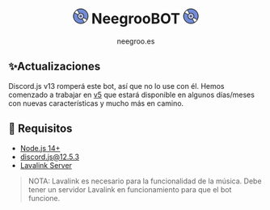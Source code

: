 <h1 align="center"><img src="./assets/logo.gif" width="30px"> NeegrooBOT <img src="./assets/logo.gif" width="30px"></h1>
<p align="center">neegroo.es</p>

## ✨Actualizaciones

Discord.js v13 romperá este bot, así que no lo use con él. Hemos comenzado a trabajar en [v5](https://github.com/SudhanPlayz/Discord-MusicBot/tree/v5) que estará disponible en algunos días/meses con nuevas características y mucho más en camino.

## 🚧 Requisitos

- [Node.js 14+](https://nodejs.org/en/download/)
- [discord.js@12.5.3](https://www.npmjs.com/package/discord.js/v/12.5.3)
- [Lavalink Server](https://darrennathanael.com/post/how-to-lavalink/?utm_source=github-sudhanplayz&utm_medium=readme&utm_campaign=sudhanplayz&utm_content=lavalink-prerequisites)

> NOTA: Lavalink es necesario para la funcionalidad de la música. Debe tener un servidor Lavalink en funcionamiento para que el bot funcione.
